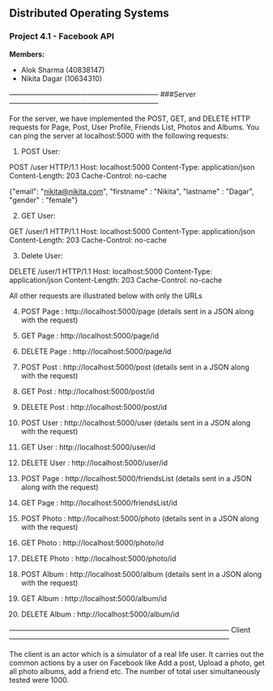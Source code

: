 ## Distributed Operating Systems 
### Project 4.1 - Facebook API 

**Members:**
- Alok Sharma (40838147)
- Nikita Dagar (10634310)

*—————————————————————*
###Server
*—————————————————————*

For the server, we have implemented the POST, GET, and DELETE HTTP requests for Page, Post, User Profile, Friends List, Photos and Albums.
You can ping the server at localhost:5000 with the following requests:

1. POST User:

POST /user HTTP/1.1
Host: localhost:5000
Content-Type: application/json
Content-Length: 203
Cache-Control: no-cache

{"email": "nikita@nikita.com", "firstname" : "Nikita", "lastname" : "Dagar", "gender" : "female"}

2. GET User:

GET /user/1 HTTP/1.1
Host: localhost:5000
Content-Type: application/json
Content-Length: 203
Cache-Control: no-cache

3. Delete User:

DELETE /user/1 HTTP/1.1
Host: localhost:5000
Content-Type: application/json
Content-Length: 203
Cache-Control: no-cache

All other requests are illustrated below with only the URLs

4. POST Page : http://localhost:5000/page        (details sent in a JSON along with the request)
5. GET Page : http://localhost:5000/page/id
6. DELETE Page : http://localhost:5000/page/id

7. POST Post : http://localhost:5000/post        (details sent in a JSON along with the request)
8. GET Post : http://localhost:5000/post/id
9. DELETE Post : http://localhost:5000/post/id

10. POST User : http://localhost:5000/user        (details sent in a JSON along with the request)
11. GET User : http://localhost:5000/user/id
12. DELETE User : http://localhost:5000/user/id

13. POST Page : http://localhost:5000/friendsList        (details sent in a JSON along with the request)
14. GET Page : http://localhost:5000/friendsList/id

15. POST Photo : http://localhost:5000/photo        (details sent in a JSON along with the request)
16. GET Photo : http://localhost:5000/photo/id
17. DELETE Photo : http://localhost:5000/photo/id

18. POST Album : http://localhost:5000/album        (details sent in a JSON along with the request)
19. GET Album : http://localhost:5000/album/id
20. DELETE Album : http://localhost:5000/album/id


———————————————————————————————
Client
———————————————————————————————

The client is an actor which is a simulator of a real life user. It carries out the common actions by a user on Facebook like Add a post, Upload a photo, get all photo albums, add a friend etc. The number of total user simultaneously tested were 1000. 



